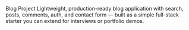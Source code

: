 Blog Project
Lightweight, production-ready blog application with search, posts, comments, auth, and contact form — built as a simple full-stack starter you can extend for interviews or portfolio demos.
